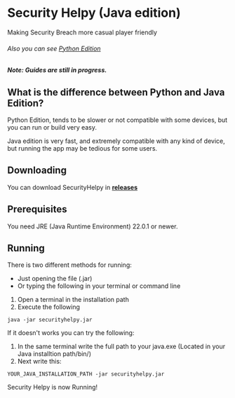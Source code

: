 # Security Helpy (Java edition)
Making Security Breach more casual player friendly

###### Also you can see [Python Edition](https://github.com/triplean/securityhelpy)

##### Note: Guides are still in progress.

## What is the difference between Python and Java Edition?
Python Edition, tends to be slower or not compatible with some devices, but you can run or build very easy.

Java edition is very fast, and extremely compatible with any kind of device, but running the app may be tedious for some users.

## Downloading
You can download SecurityHelpy in [**releases**](https://github.com/triplean/sh_java/releases)

## Prerequisites
You need JRE (Java Runtime Environment) 22.0.1 or newer.

## Running
There is two different methods for running:
- Just opening the file (.jar)
- Or typing the following in your terminal or command line

1. Open a terminal in the installation path
2. Execute the following

```
java -jar securityhelpy.jar
```

If it doesn't works you can try the following:
1. In the same terminal write the full path to your java.exe (Located in your Java installtion path/bin/)
2. Next write this:
```
YOUR_JAVA_INSTALLATION_PATH -jar securityhelpy.jar
```
Security Helpy is now Running!